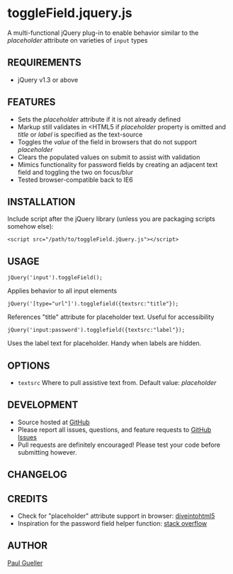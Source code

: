 toggleField.jquery.js
=====================

A multi-functional jQuery plug-in to enable behavior similar to the _placeholder_ attribute on varieties of `input` types 

REQUIREMENTS
------------

* jQuery v1.3 or above

FEATURES
--------

* Sets the _placeholder_ attribute if it is not already defined
* Markup still validates in <HTML5 if _placeholder_ property is omitted and _title_ or _label_ is specified as the text-source
* Toggles the _value_ of the field in browsers that do not support _placeholder_
* Clears the populated values on submit to assist with validation
* Mimics functionality for password fields by creating an adjacent text field and toggling the two on focus/blur
* Tested browser-compatible back to IE6

INSTALLATION
------------

Include script after the jQuery library (unless you are packaging scripts somehow else):

	<script src="/path/to/toggleField.jQuery.js"></script>
	
USAGE
-----

	jQuery('input').toggleField();

Applies behavior to all input elements

	jQuery('[type="url"]').togglefield({textsrc:"title"});

References "title" attribute for placeholder text. Useful for accessibility

	jQuery('input:password').togglefield({textsrc:"label"});

Uses the label text for placeholder. Handy when labels are hidden.

OPTIONS
-------

* `textsrc` Where to pull assistive text from. Default value: _placeholder_

DEVELOPMENT
-----------

* Source hosted at [GitHub][gh]
* Please report all issues, questions, and feature requests to [GitHub Issues][ghi]
* Pull requests are definitely encouraged! Please test your code before submitting however.

CHANGELOG
---------

CREDITS
-------

* Check for "placeholder" attribute support in browser: [diveintohtml5][dive]
* Inspiration for the password field helper function: [stack overflow][so]

AUTHOR
------
[Paul Gueller][pg]

[gh]: https://github.com/oomlaut/toggleField.jquery.js
[ghi]: https://github.com/oomlaut/toggleField.jquery.js/issues
[dive]: http://diveintohtml5.org/detect.html#input-placeholder
[so]: http://stackoverflow.com/questions/1544317/jquery-change-type-of-input-field
[pg]: http://paulgueller.com
